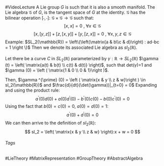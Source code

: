 #VideoLecture
A Lie group $G$ is such that it is also a smooth manifold.
The Lie algebra $\mathcal{G}$ of $G$, is the tangent space of $G$ at the identity.
$\mathcal{G}$ has the bilinear operation $[\cdot, \cdot]$: $\mathcal{G}\times \mathcal{G} \rightarrow \mathcal{G}$ such that:
$$
[x, x] = 0 \text{ , }\forall x\in \mathcal{G} 
$$
$$
[x, [y, z]] + [z, [x, y]] + [y, [z, x]] = 0 \text{ , }\forall x,y,z\in \mathcal{G} 
$$
Example: 
$SL_2(\mathbb{R}) = \left\{\left(\matrix{a & b\\c & d}\right) : ad-bc = 1 \right \}$
Then we denote its associated Lie algebra as $sl_2(\mathbb{R})$. 

Let there be a curve $C$ in $SL_2(\mathbb{R})$ parameterized by $\gamma : \mathbb{R}\rightarrow SL_2(\mathbb{R})$ $\gamma (t) = \left( \matrix{a(t) & b(t) \\ c(t) & d(t)} \right)$,  such that det($\gamma$)=1 and $\gamma (0) = \left ( \matrix{1 & 0 \\ 0 & 1}\right )$.  

Then, $\gamma ^{\prime} (0) = \left ( \matrix{x & y \\ z & w}\right ) \in sl_2(\mathbb{R})$ and $\frac{d}{dt}(\det(\gamma))|_{t=0} = 0$ 
Expanding and using the product rule:
$$
a^{\prime}(0)d(0) + a(0)d^{\prime}(0) - b^{\prime}(0)c(0) - b(0)c^{\prime}(0) = 0
$$
Using the fact that $b(0) = c(0) = 0$, $a(0) = d(0) = 1$:
$$
a^{\prime}(0) + d^{\prime}(0) = 0
$$
We can then arrive to the definition of $sl_2(\mathbb{R})$:
$$
sl_2 = \left( \matrix{x & y \\ z & w} \right):x + w = 0
$$

###### Tags
#LieTheory #MatrixRepresentation  #GroupTheory #AbstractAlgebra